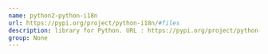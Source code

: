 ```yaml
---
name: python2-python-i18n
url: https://pypi.org/project/python-i18n/#files
description: library for Python. URL : https://pypi.org/project/python-i18n/#files Groups : None
group: None
---
```

